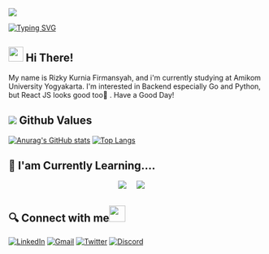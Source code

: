 ![](https://komarev.com/ghpvc/?username=kurnia123&color=blueviolet)


[![Typing SVG](https://readme-typing-svg.herokuapp.com?size=64&center=true&vCenter=true&width=1000&height=200&lines=Hi+%F0%9F%91%8B+I'm+Rizky;I+From+Indonesia)](https://git.io/typing-svg)

## <img src="https://github.com/TheDudeThatCode/TheDudeThatCode/blob/master/Assets/Hi.gif" width="29px"> Hi There!

My name is Rizky Kurnia Firmansyah, and i'm currently studying at Amikom University Yogyakarta. I'm interested in Backend especially Go and Python, but React JS looks good too👀 .
Have a Good Day!

## <img src="https://img.shields.io/badge/github-%23121011.svg?style=for-the-badge&logo=github&logoColor=white"> Github Values

[![Anurag's GitHub stats](https://github-readme-stats.vercel.app/api?username=kurnia123&theme=radical&line_height=40)](https://github.com/anuraghazra/github-readme-stats)
[![Top Langs](https://github-readme-stats.vercel.app/api/top-langs/?username=kurnia123&theme=radical&line_height=20)](https://github.com/anuraghazra/github-readme-stats)

## 🌱 I'am Currently Learning....
<p align ="Center">
 <img src="https://img.shields.io/badge/go-%2300ADD8.svg?style=for-the-badge&logo=go&logoColor=white" />&nbsp;&nbsp;&nbsp;&nbsp;
 <img src="https://img.shields.io/badge/docker-%230db7ed.svg?style=for-the-badge&logo=docker&logoColor=white"> &nbsp;&nbsp;&nbsp;&nbsp;  
 </br>

## 🔍 Connect with me<img src="https://github.com/TheDudeThatCode/TheDudeThatCode/blob/master/Assets/Handshake.gif" height="32px"> <br>
<p>
  <a href="https://www.linkedin.com/in/rizky-kurnia-firmansyah-b64968189/" target="_blank"><img alt="LinkedIn" src="https://img.shields.io/badge/linkedin-%230077B5.svg?&style=for-the-badge&logo=linkedin&logoColor=white" /></a>
  <a href="mailto:rizky.firmansyah@students.amikom.ac.id" target="_blank"><img alt="Gmail" src="https://img.shields.io/badge/gmail-D14836?&style=for-the-badge&logo=gmail&logoColor=white"/></a>    
  <a href="https://twitter.com/RizkyKurniaFir1" target="_blank"><img alt="Twitter" src="https://img.shields.io/badge/twitter-%231877F2.svg?&style=for-the-badge&logo=twitter&logoColor=white" /></a>
  <a href="https://discord.gg/ehee#2107" target="_blank"><img alt="Discord" src="https://img.shields.io/badge/discord-404EED.svg?&style=for-the-badge&logo=discord&logoColor=white" /></a>
</p>
<!--
**kurnia123/kurnia123** is a ✨ _special_ ✨ repository because its `README.md` (this file) appears on your GitHub profile.

Here are some ideas to get you started:

- 🔭 I’m currently working on ...
- 🌱 I’m currently learning ...
- 👯 I’m looking to collaborate on ...
- 🤔 I’m looking for help with ...
- 💬 Ask me about ...
- 📫 How to reach me: ...
- 😄 Pronouns: ...
- ⚡ Fun fact: ...
-->
